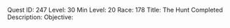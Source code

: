 Quest ID: 247
Level: 30
Min Level: 20
Race: 178
Title: The Hunt Completed
Description: 
Objective: 
